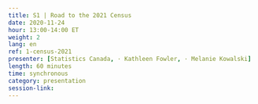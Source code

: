 ```yaml
---
title: S1 | Road to the 2021 Census
date: 2020-11-24
hour: 13:00-14:00 ET
weight: 2
lang: en
ref: 1-census-2021
presenter: [Statistics Canada, · Kathleen Fowler, · Melanie Kowalski]
length: 60 minutes
time: synchronous
category: presentation
session-link:
---
```

